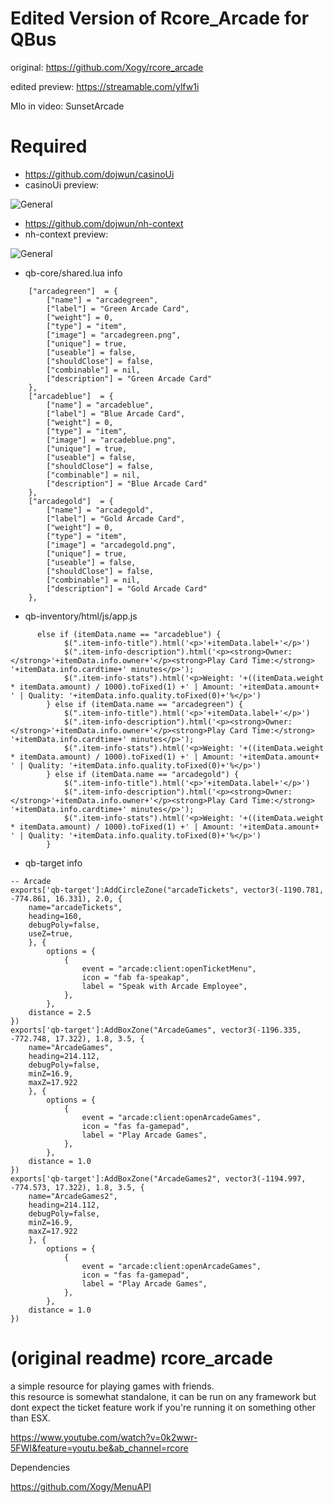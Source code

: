 # Edited Version of Rcore_Arcade for QBus

original: https://github.com/Xogy/rcore_arcade

edited preview: https://streamable.com/ylfw1i

Mlo in video: SunsetArcade

# Required
- https://github.com/dojwun/casinoUi
- casinoUi preview:

![General](https://i.imgur.com/t33DItt.png)

- https://github.com/dojwun/nh-context
- nh-context preview: 

![General](https://i.imgur.com/8hIjMQa.png)

- qb-core/shared.lua info
```
	["arcadegreen"]  = {
		["name"] = "arcadegreen",
		["label"] = "Green Arcade Card",
		["weight"] = 0, 		
		["type"] = "item", 		
		["image"] = "arcadegreen.png", 		
		["unique"] = true, 		
		["useable"] = false, 	
		["shouldClose"] = false,	   
		["combinable"] = nil,   
		["description"] = "Green Arcade Card"
	},
	["arcadeblue"]  = {
		["name"] = "arcadeblue",
		["label"] = "Blue Arcade Card",
		["weight"] = 0, 		
		["type"] = "item", 		
		["image"] = "arcadeblue.png", 		
		["unique"] = true, 		
		["useable"] = false, 	
		["shouldClose"] = false,	   
		["combinable"] = nil,   
		["description"] = "Blue Arcade Card"
	},
	["arcadegold"]  = {
		["name"] = "arcadegold",
		["label"] = "Gold Arcade Card",
		["weight"] = 0, 		
		["type"] = "item", 		
		["image"] = "arcadegold.png", 		
		["unique"] = true, 		
		["useable"] = false, 	
		["shouldClose"] = false,	   
		["combinable"] = nil,   
		["description"] = "Gold Arcade Card"
	},
 ``` 
- qb-inventory/html/js/app.js
```
	  else if (itemData.name == "arcadeblue") {
            $(".item-info-title").html('<p>'+itemData.label+'</p>')
            $(".item-info-description").html('<p><strong>Owner: </strong>'+itemData.info.owner+'</p><strong>Play Card Time:</strong> '+itemData.info.cardtime+' minutes</p>'); 
            $(".item-info-stats").html('<p>Weight: '+((itemData.weight * itemData.amount) / 1000).toFixed(1) +' | Amount: '+itemData.amount+ ' | Quality: '+itemData.info.quality.toFixed(0)+'%</p>') 
        } else if (itemData.name == "arcadegreen") {
            $(".item-info-title").html('<p>'+itemData.label+'</p>')
            $(".item-info-description").html('<p><strong>Owner: </strong>'+itemData.info.owner+'</p><strong>Play Card Time:</strong> '+itemData.info.cardtime+' minutes</p>'); 
            $(".item-info-stats").html('<p>Weight: '+((itemData.weight * itemData.amount) / 1000).toFixed(1) +' | Amount: '+itemData.amount+ ' | Quality: '+itemData.info.quality.toFixed(0)+'%</p>') 
        } else if (itemData.name == "arcadegold") {
            $(".item-info-title").html('<p>'+itemData.label+'</p>')
            $(".item-info-description").html('<p><strong>Owner: </strong>'+itemData.info.owner+'</p><strong>Play Card Time:</strong> '+itemData.info.cardtime+' minutes</p>'); 
            $(".item-info-stats").html('<p>Weight: '+((itemData.weight * itemData.amount) / 1000).toFixed(1) +' | Amount: '+itemData.amount+ ' | Quality: '+itemData.info.quality.toFixed(0)+'%</p>') 
        }
  ```
- qb-target info
```
-- Arcade
exports['qb-target']:AddCircleZone("arcadeTickets", vector3(-1190.781, -774.861, 16.331), 2.0, {
    name="arcadeTickets",
    heading=160,
    debugPoly=false,
    useZ=true,
    }, {
        options = {
            {
                event = "arcade:client:openTicketMenu",
                icon = "fab fa-speakap",
                label = "Speak with Arcade Employee",
            },
        },
    distance = 2.5 
})
exports['qb-target']:AddBoxZone("ArcadeGames", vector3(-1196.335, -772.748, 17.322), 1.8, 3.5, {
    name="ArcadeGames",
    heading=214.112,
    debugPoly=false,
    minZ=16.9,
    maxZ=17.922
    }, {
        options = {
            {
                event = "arcade:client:openArcadeGames",
                icon = "fas fa-gamepad",
                label = "Play Arcade Games", 
            },
        },
    distance = 1.0
})
exports['qb-target']:AddBoxZone("ArcadeGames2", vector3(-1194.997, -774.573, 17.322), 1.8, 3.5, {
    name="ArcadeGames2",
    heading=214.112,
    debugPoly=false,
    minZ=16.9,
    maxZ=17.922
    }, {
        options = {
            {
                event = "arcade:client:openArcadeGames",
                icon = "fas fa-gamepad",
                label = "Play Arcade Games", 
            },
        },
    distance = 1.0
})
```















# (original readme) rcore_arcade 
a simple resource for playing games with friends.<br>this resource is somewhat standalone, it can be run on any framework but dont expect the ticket feature work if you're running it on something other than ESX.

https://www.youtube.com/watch?v=0k2wwr-5FWI&feature=youtu.be&ab_channel=rcore

Dependencies

https://github.com/Xogy/MenuAPI
